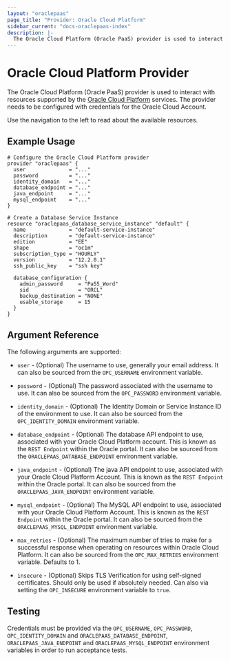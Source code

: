 ```yaml
---
layout: "oraclepaas"
page_title: "Provider: Oracle Cloud Platform"
sidebar_current: "docs-oraclepaas-index"
description: |-
  The Oracle Cloud Platform (Oracle PaaS) provider is used to interact with resources supported by the Oracle Cloud Platform services. The provider needs to be configured with credentials for the Oracle Cloud Account.
---
```


# Oracle Cloud Platform Provider

The Oracle Cloud Platform (Oracle PaaS) provider is used to interact with resources supported by the [Oracle Cloud Platform](http://cloud.oracle.com/paas) services. The provider needs to be configured with credentials for the Oracle Cloud Account.

Use the navigation to the left to read about the available resources.

## Example Usage

```hcl
# Configure the Oracle Cloud Platform provider
provider "oraclepaas" {
  user              = "..."
  password          = "..."
  identity_domain   = "..."
  database_endpoint = "..."
  java_endpoint     = "..."
  mysql_endpoint    = "..."
}

# Create a Database Service Instance
resource "oraclepaas_database_service_instance" "default" {
  name              = "default-service-instance"
  description       = "default-service-instance"
  edition           = "EE"
  shape             = "oc1m"
  subscription_type = "HOURLY"
  version           = "12.2.0.1"
  ssh_public_key    = "ssh key"

  database_configuration {
    admin_password     = "Pa55_Word"
    sid                = "ORCL"
    backup_destination = "NONE"
    usable_storage     = 15
  }
}
```

## Argument Reference

The following arguments are supported:

* `user` - (Optional) The username to use, generally your email address. It can also
  be sourced from the `OPC_USERNAME` environment variable.

* `password` - (Optional) The password associated with the username to use. It can also be sourced from
  the `OPC_PASSWORD` environment variable.

* `identity_domain` - (Optional) The Identity Domain or Service Instance ID of the environment to use. It can also be sourced from the `OPC_IDENTITY_DOMAIN` environment variable.  

* `database_endpoint` - (Optional) The database API endpoint to use, associated with your Oracle Cloud Platform account.
This is known as the `REST Endpoint` within the Oracle portal. It can also be sourced from the
`ORACLEPAAS_DATABASE_ENDPOINT` environment variable.

* `java_endpoint` - (Optional) The java API endpoint to use, associated with your Oracle Cloud Platform Account.
This is known as the `REST Endpoint` within the Oracle portal. It can also be sourced from the
`ORACLEPAAS_JAVA_ENDPOINT` environment variable.

* `mysql_endpoint` - (Optional) The MySQL API endpoint to use, associated with your Oracle Cloud Platform Account. This is known as the `REST Endpoint` within the Oracle portal. It can also be sourced from the `ORACLEPAAS_MYSQL_ENDPOINT` environment variable.

* `max_retries` - (Optional) The maximum number of tries to make for a successful response when operating on
resources within Oracle Cloud Platform. It can also be sourced from the `OPC_MAX_RETRIES` environment variable.
Defaults to 1.

* `insecure` - (Optional) Skips TLS Verification for using self-signed certificates. Should only be used if
absolutely needed. Can also via setting the `OPC_INSECURE` environment variable to `true`.

## Testing

Credentials must be provided via the `OPC_USERNAME`, `OPC_PASSWORD`,
`OPC_IDENTITY_DOMAIN` and `ORACLEPAAS_DATABASE_ENDPOINT`, `ORACLEPAAS_JAVA_ENDPOINT` and `ORACLEPAAS_MYSQL_ENDPOINT` environment variables in order to run
acceptance tests.
